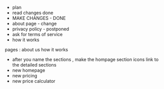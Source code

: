 
- plan
- read changes done
- MAKE CHANGES - DONE
- about page - change 
- privacy policy - postponed
- ask for terms of service
- how it works

pages : 
about us 
how it works
  - after you name the sections , make the hompage section icons link to the detailed sections
- new homepage 
- new pricing
- new price calculator